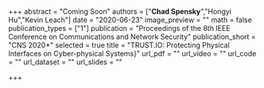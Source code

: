+++
abstract = "Coming Soon"
authors = ["**Chad Spensky**","Hongyi Hu","Kevin Leach"]
date = "2020-06-23"
image_preview = ""
math = false
publication_types = ["1"]
publication = "Proceedings of the 8th IEEE Conference on Communications and Network Security"
publication_short = "CNS 2020*"
selected = true
title = "TRUST.IO: Protecting Physical Interfaces on Cyber-physical Systems}"
url_pdf = ""
url_video = ""
url_code = ""
url_dataset = ""
url_slides = ""

+++
